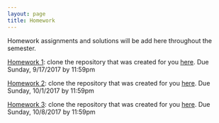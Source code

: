 ```yaml
---
layout: page
title: Homework
---
```


Homework assignments and solutions will be add here throughout the semester. 

[Homework 1](https://github.com/datasciencelabs/2017/blob/master/homeworks/hw-1-us-murders/hw-1-us-murders.Rmd): clone the repository that was created for you [here](https://github.com/datasciencelabs-students). Due Sunday, 9/17/2017 by 11:59pm

[Homework 2](https://github.com/datasciencelabs/2017/blob/master/homeworks/hw-2-vaccines/hw-2-vaccines.Rmd): clone the repository that was created for you [here](https://github.com/datasciencelabs-students). Due Sunday, 10/1/2017 by 11:59pm

[Homework 3](https://github.com/datasciencelabs/2017/blob/master/homeworks/hw-3-casino/hw-3-casino.Rmd): clone the repository that was created for you [here](https://github.com/datasciencelabs-students). Due Sunday, 10/8/2017 by 11:59pm
